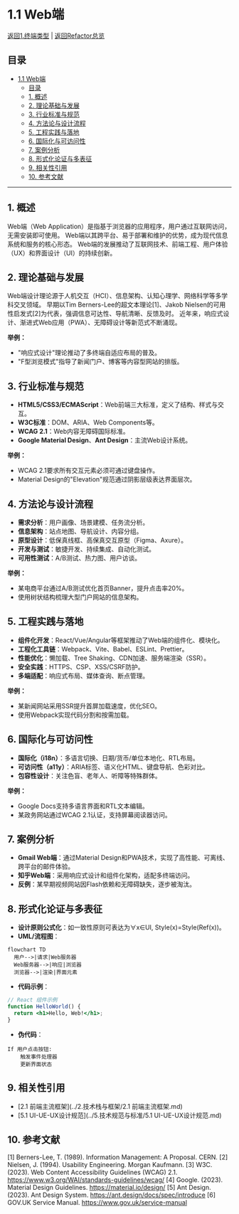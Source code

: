 # 1.1 Web端

[返回1.终端类型](./README.md) | [返回Refactor总览](../README.md)

## 目录

- [1.1 Web端](#11-web端)
  - [目录](#目录)
  - [1. 概述](#1-概述)
  - [2. 理论基础与发展](#2-理论基础与发展)
  - [3. 行业标准与规范](#3-行业标准与规范)
  - [4. 方法论与设计流程](#4-方法论与设计流程)
  - [5. 工程实践与落地](#5-工程实践与落地)
  - [6. 国际化与可访问性](#6-国际化与可访问性)
  - [7. 案例分析](#7-案例分析)
  - [8. 形式化论证与多表征](#8-形式化论证与多表征)
  - [9. 相关性引用](#9-相关性引用)
  - [10. 参考文献](#10-参考文献)

---

## 1. 概述

Web端（Web Application）是指基于浏览器的应用程序，用户通过互联网访问，无需安装即可使用。
Web端以其跨平台、易于部署和维护的优势，成为现代信息系统和服务的核心形态。
Web端的发展推动了互联网技术、前端工程、用户体验（UX）和界面设计（UI）的持续创新。

## 2. 理论基础与发展

Web端设计理论源于人机交互（HCI）、信息架构、认知心理学、网络科学等多学科交叉领域。
早期以Tim Berners-Lee的超文本理论[1]、Jakob Nielsen的可用性启发式[2]为代表，强调信息可达性、导航清晰、反馈及时。
近年来，响应式设计、渐进式Web应用（PWA）、无障碍设计等新范式不断涌现。

**举例：**

- "响应式设计"理论推动了多终端自适应布局的普及。
- "F型浏览模式"指导了新闻门户、博客等内容型网站的排版。

## 3. 行业标准与规范

- **HTML5/CSS3/ECMAScript**：Web前端三大标准，定义了结构、样式与交互。
- **W3C标准**：DOM、ARIA、Web Components等。
- **WCAG 2.1**：Web内容无障碍国际标准。
- **Google Material Design**、**Ant Design**：主流Web设计系统。

**举例：**

- WCAG 2.1要求所有交互元素必须可通过键盘操作。
- Material Design的"Elevation"规范通过阴影层级表达界面层次。

## 4. 方法论与设计流程

- **需求分析**：用户画像、场景建模、任务流分析。
- **信息架构**：站点地图、导航设计、内容分组。
- **原型设计**：低保真线框、高保真交互原型（Figma、Axure）。
- **开发与测试**：敏捷开发、持续集成、自动化测试。
- **可用性测试**：A/B测试、热力图、用户访谈。

**举例：**

- 某电商平台通过A/B测试优化首页Banner，提升点击率20%。
- 使用树状结构梳理大型门户网站的信息架构。

## 5. 工程实践与落地

- **组件化开发**：React/Vue/Angular等框架推动了Web端的组件化、模块化。
- **工程化工具链**：Webpack、Vite、Babel、ESLint、Prettier。
- **性能优化**：懒加载、Tree Shaking、CDN加速、服务端渲染（SSR）。
- **安全实践**：HTTPS、CSP、XSS/CSRF防护。
- **多端适配**：响应式布局、媒体查询、断点管理。

**举例：**

- 某新闻网站采用SSR提升首屏加载速度，优化SEO。
- 使用Webpack实现代码分割和按需加载。

## 6. 国际化与可访问性

- **国际化（i18n）**：多语言切换、日期/货币/单位本地化、RTL布局。
- **可访问性（a11y）**：ARIA标签、语义化HTML、键盘导航、色彩对比。
- **包容性设计**：关注色盲、老年人、听障等特殊群体。

**举例：**

- Google Docs支持多语言界面和RTL文本编辑。
- 某政务网站通过WCAG 2.1认证，支持屏幕阅读器访问。

## 7. 案例分析

- **Gmail Web端**：通过Material Design和PWA技术，实现了高性能、可离线、跨平台的邮件体验。
- **知乎Web端**：采用响应式设计和组件化架构，适配多终端访问。
- **反例**：某早期视频网站因Flash依赖和无障碍缺失，逐步被淘汰。

## 8. 形式化论证与多表征

- **设计原则公式化**：如一致性原则可表达为∀x∈UI, Style(x)=Style(Ref(x))。
- **UML/流程图**：

```mermaid
flowchart TD
  用户-->|请求|Web服务器
  Web服务器-->|响应|浏览器
  浏览器-->|渲染|界面元素
```

- **代码示例**：

```jsx
// React 组件示例
function HelloWorld() {
  return <h1>Hello, Web!</h1>;
}
```

- **伪代码**：

```text
If 用户点击按钮:
    触发事件处理器
    更新界面状态
```

## 9. 相关性引用

- [2.1 前端主流框架](../2.技术栈与框架/2.1 前端主流框架.md)
- [5.1 UI-UE-UX设计规范](../5.技术规范与标准/5.1 UI-UE-UX设计规范.md)

## 10. 参考文献

[1] Berners-Lee, T. (1989). Information Management: A Proposal. CERN.
[2] Nielsen, J. (1994). Usability Engineering. Morgan Kaufmann.
[3] W3C. (2023). Web Content Accessibility Guidelines (WCAG) 2.1. <https://www.w3.org/WAI/standards-guidelines/wcag/>
[4] Google. (2023). Material Design Guidelines. <https://material.io/design/>
[5] Ant Design. (2023). Ant Design System. <https://ant.design/docs/spec/introduce>
[6] GOV.UK Service Manual. <https://www.gov.uk/service-manual>
